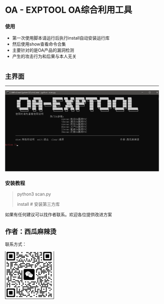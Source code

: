 # OA - EXPTOOL OA综合利用工具

### 使用

- 第一次使用脚本请运行后执行install自动安装运行库
- 然后使用show查看命令合集
- 主要针对的是OA产品的漏洞检测
- 产生的攻击行为和后果与本人无关

#

## 主界面

----
![cmd](readme/cmd.jpg)


### 安装教程
> python3 scan.py
> 
> install # 安装第三方库
> 


如果有任何建议可以找作者联系。欢迎各位提供改进方案
## 作者：西瓜麻辣烫

联系方式：
 
![vx](readme/vx.jpg)